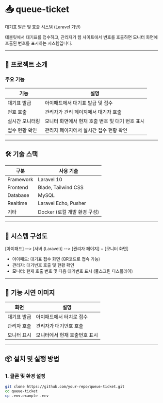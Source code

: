 # 📥 queue-ticket

대기표 발급 및 호출 시스템 (Laravel 기반)

테블릿에서 대기표를 접수하고, 관리자가 웹 사이트에서 번호를 호출하면 모니터 화면에 호출된 번호를 표시하는 시스템입니다.

---

## 📌 프로젝트 소개

### 주요 기능
| 기능 | 설명 |
|---|---|
| 대기표 발급 | 아이패드에서 대기표 발급 및 접수 |
| 번호 호출 | 관리자가 관리 페이지에서 대기자 호출 |
| 실시간 모니터링 | 모니터 화면에서 현재 호출 번호 및 대기 번호 표시 |
| 접수 현황 확인 | 관리자 페이지에서 실시간 접수 현황 확인 |

---

## 🛠️ 기술 스택

| 구분 | 사용 기술 |
|---|---|
| Framework | Laravel 10 |
| Frontend | Blade, Tailwind CSS |
| Database | MySQL |
| Realtime | Laravel Echo, Pusher |
| 기타 | Docker (로컬 개발 환경 구성) |

---

## 📐 시스템 구성도
[아이패드] --> [서버 (Laravel)] --> [관리자 페이지] + [모니터 화면]

- 아이패드: 대기표 접수 화면 (QR코드로 접속 가능)
- 관리자: 대기번호 호출 및 현황 확인
- 모니터: 현재 호출 번호 및 다음 대기번호 표시 (풀스크린 디스플레이)

---

## 📲 기능 시연 이미지

|화면|설명|
|---|---|
|대기표 발급|아이패드에서 터치로 접수|
|관리자 호출|관리자가 대기번호 호출|
|모니터 표시|모니터에서 현재 호출번호 표시|



---

## 📦 설치 및 실행 방법

### 1. 클론 및 환경 설정

```bash
git clone https://github.com/your-repo/queue-ticket.git
cd queue-ticket
cp .env.example .env
```
